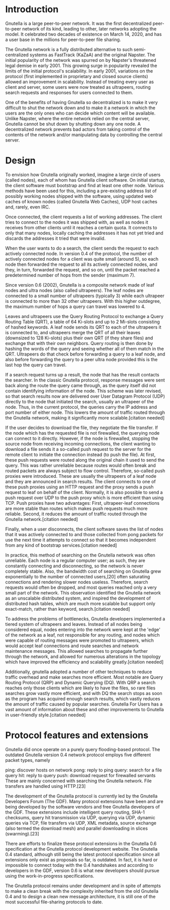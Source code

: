 

# Introduction

Gnutella is a large peer-to-peer network. It was the first decentralized peer-to-peer network of its kind, leading to other, later networks adopting the model. It celebrated two decades of existence on March 14, 2020, and has a user base in the millions for peer-to-peer file sharing.

The Gnutella network is a fully distributed alternative to such semi-centralized systems as FastTrack (KaZaA) and the original Napster. The initial popularity of the network was spurred on by Napster's threatened legal demise in early 2001. This growing surge in popularity revealed the limits of the initial protocol's scalability. In early 2001, variations on the protocol (first implemented in proprietary and closed source clients) allowed an improvement in scalability. Instead of treating every user as client and server, some users were now treated as ultrapeers, routing search requests and responses for users connected to them.

One of the benefits of having Gnutella so decentralized is to make it very difficult to shut the network down and to make it a network in which the users are the only ones who can decide which content will be available. Unlike Napster, where the entire network relied on the central server, Gnutella cannot be shut down by shutting down any one node. A decentralized network prevents bad actors from taking control of the contents of the network and/or manipulating data by controlling the central server.


# Design

To envision how Gnutella originally worked, imagine a large circle of users (called nodes), each of whom has Gnutella client software. On initial startup, the client software must bootstrap and find at least one other node. Various methods have been used for this, including a pre-existing address list of possibly working nodes shipped with the software, using updated web caches of known nodes (called Gnutella Web Caches), UDP host caches and, rarely, even IRC.

Once connected, the client requests a list of working addresses. The client tries to connect to the nodes it was shipped with, as well as nodes it receives from other clients until it reaches a certain quota. It connects to only that many nodes, locally caching the addresses it has not yet tried and discards the addresses it tried that were invalid.

When the user wants to do a search, the client sends the request to each actively connected node. In version 0.4 of the protocol, the number of actively connected nodes for a client was quite small (around 5), so each node then forwarded the request to all its actively connected nodes, and they, in turn, forwarded the request, and so on, until the packet reached a predetermined number of hops from the sender (maximum 7).


Since version 0.6 (2002), Gnutella is a composite network made of leaf nodes and ultra nodes (also called ultrapeers). The leaf nodes are connected to a small number of ultrapeers (typically 3) while each ultrapeer is connected to more than 32 other ultrapeers. With this higher outdegree, the maximum number of hops a query can travel was lowered to 4.

Leaves and ultrapeers use the Query Routing Protocol to exchange a Query Routing Table (QRT), a table of 64 Ki-slots and up to 2 Mi-slots consisting of hashed keywords. A leaf node sends its QRT to each of the ultrapeers it is connected to, and ultrapeers merge the QRT of all their leaves (downsized to 128 Ki-slots) plus their own QRT (if they share files) and exchange that with their own neighbors. Query routing is then done by hashing the words of the query and seeing whether all of them match in the QRT. Ultrapeers do that check before forwarding a query to a leaf node, and also before forwarding the query to a peer ultra node provided this is the last hop the query can travel.

If a search request turns up a result, the node that has the result contacts the searcher. In the classic Gnutella protocol, response messages were sent back along the route the query came through, as the query itself did not contain identifying information of the node. This scheme was later revised, so that search results now are delivered over User Datagram Protocol (UDP) directly to the node that initiated the search, usually an ultrapeer of the node. Thus, in the current protocol, the queries carry the IP address and port number of either node. This lowers the amount of traffic routed through the Gnutella network, making it significantly more scalable.[citation needed]

If the user decides to download the file, they negotiate the file transfer. If the node which has the requested file is not firewalled, the querying node can connect to it directly. However, if the node is firewalled, stopping the source node from receiving incoming connections, the client wanting to download a file sends it a so-called push request to the server for the remote client to initiate the connection instead (to push the file). At first, these push requests were routed along the original chain it used to send the query. This was rather unreliable because routes would often break and routed packets are always subject to flow control. Therefore, so-called push proxies were introduced. These are usually the ultrapeers of a leaf node and they are announced in search results. The client connects to one of these push proxies using an HTTP request and the proxy sends a push request to leaf on behalf of the client. Normally, it is also possible to send a push request over UDP to the push proxy which is more efficient than using TCP. Push proxies have two advantages: First, ultrapeer-leaf connections are more stable than routes which makes push requests much more reliable. Second, it reduces the amount of traffic routed through the Gnutella network.[citation needed]

Finally, when a user disconnects, the client software saves the list of nodes that it was actively connected to and those collected from pong packets for use the next time it attempts to connect so that it becomes independent from any kind of bootstrap services.[citation needed]

In practice, this method of searching on the Gnutella network was often unreliable. Each node is a regular computer user; as such, they are constantly connecting and disconnecting, so the network is never completely stable. Also, the bandwidth cost of searching on Gnutella grew exponentially to the number of connected users,[20] often saturating connections and rendering slower nodes useless. Therefore, search requests would often be dropped, and most queries reached only a very small part of the network. This observation identified the Gnutella network as an unscalable distributed system, and inspired the development of distributed hash tables, which are much more scalable but support only exact-match, rather than keyword, search.[citation needed]

To address the problems of bottlenecks, Gnutella developers implemented a tiered system of ultrapeers and leaves. Instead of all nodes being considered equal, nodes entering into the network were kept at the 'edge' of the network as a leaf, not responsible for any routing, and nodes which were capable of routing messages were promoted to ultrapeers, which would accept leaf connections and route searches and network maintenance messages. This allowed searches to propagate further through the network, and allowed for numerous alterations in the topology which have improved the efficiency and scalability greatly.[citation needed]

Additionally, gnutella adopted a number of other techniques to reduce traffic overhead and make searches more efficient. Most notable are Query Routing Protocol (QRP) and Dynamic Querying (DQ). With QRP a search reaches only those clients which are likely to have the files, so rare files searches grow vastly more efficient, and with DQ the search stops as soon as the program has acquired enough search results, which vastly reduces the amount of traffic caused by popular searches. Gnutella For Users has a vast amount of information about these and other improvements to Gnutella in user-friendly style.[citation needed]


# Protocol features and extensions

Gnutella did once operate on a purely query flooding-based protocol. The outdated Gnutella version 0.4 network protocol employs five different packet types, namely

ping: discover hosts on network
pong: reply to ping
query: search for a file
query hit: reply to query
push: download request for firewalled servants
These are mainly concerned with searching the Gnutella network. File transfers are handled using HTTP.[23]

The development of the Gnutella protocol is currently led by the Gnutella Developers Forum (The GDF). Many protocol extensions have been and are being developed by the software vendors and free Gnutella developers of the GDF. These extensions include intelligent query routing, SHA-1 checksums, query hit transmission via UDP, querying via UDP, dynamic queries via TCP, file transfers via UDP, XML metadata, source exchange (also termed the download mesh) and parallel downloading in slices (swarming).[23]

There are efforts to finalize these protocol extensions in the Gnutella 0.6 specification at the Gnutella protocol development website. The Gnutella 0.4 standard, although still being the latest protocol specification since all extensions only exist as proposals so far, is outdated. In fact, it is hard or impossible to connect today with the 0.4 handshakes and according to developers in the GDF, version 0.6 is what new developers should pursue using the work-in-progress specifications.

The Gnutella protocol remains under development and in spite of attempts to make a clean break with the complexity inherited from the old Gnutella 0.4 and to design a clean new message architecture, it is still one of the most successful file-sharing protocols to date.
